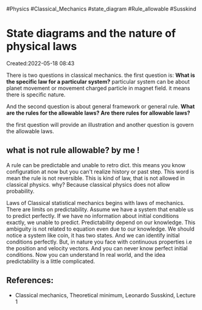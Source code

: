 
#Physics
#Classical_Mechanics
#state_diagram
#Rule_allowable
#Susskind


# State diagrams and the nature of physical laws
Created:2022-05-18 08:43

There is two questions in classical mechanics. the first question is:
**What is the specific law for a particular system?** particular system can be about planet movement or movement charged particle in magnet field. it means there is specific nature. 

And the second question is about general framework or general rule. **What are the rules for the allowable laws? Are there rules for allowable laws?** 

the first question will provide an illustration and another question is govern the allowable laws.

## what is not rule allowable? by me !
A rule can be predictable and unable to retro dict. this means you know configuration at now but you can't realize history or past step. This word is mean the rule is not reversible. This is kind of law, that is not allowed in classical physics. why? Because classical physics does not allow probability.

Laws of Classical statistical mechanics begins with laws of mechanics. There are limits on predictability. Assume we have a system that enable us to predict perfectly. If we have no information about initial conditions exactly, we unable to predict. Predictability depend on our knowledge. This ambiguity is not related to equation even due to our knowledge. We should notice a system like coin, it has two states. And we can identify initial conditions perfectly. But, in nature you face with continuous properties i.e the position and velocity vectors. And you can never know perfect initial conditions. Now you can understand In real world, and the idea predictability is a little complicated.


## References:
- Classical mechanics, Theoretical minimum, Leonardo Susskind, Lecture 1


